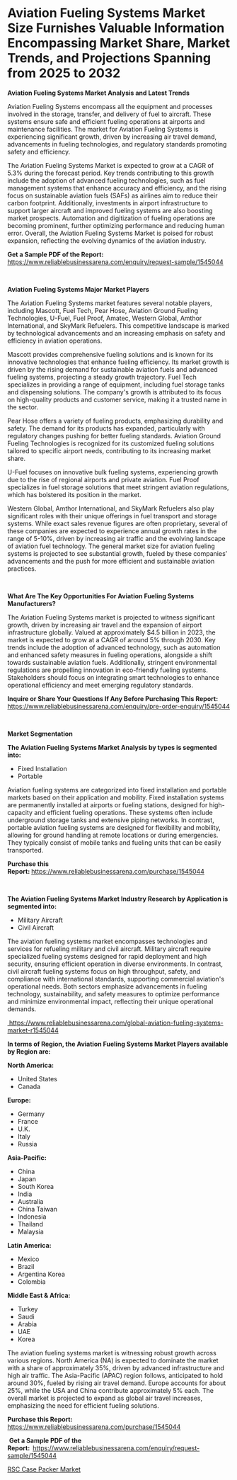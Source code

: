 <p><h1>Aviation Fueling Systems Market Size Furnishes Valuable Information Encompassing Market Share, Market Trends, and Projections Spanning from 2025 to 2032</h1></p><p><strong>Aviation Fueling Systems Market Analysis and Latest Trends</strong></p>
<p><p>Aviation Fueling Systems encompass all the equipment and processes involved in the storage, transfer, and delivery of fuel to aircraft. These systems ensure safe and efficient fueling operations at airports and maintenance facilities. The market for Aviation Fueling Systems is experiencing significant growth, driven by increasing air travel demand, advancements in fueling technologies, and regulatory standards promoting safety and efficiency.</p><p>The Aviation Fueling Systems Market is expected to grow at a CAGR of 5.3% during the forecast period. Key trends contributing to this growth include the adoption of advanced fueling technologies, such as fuel management systems that enhance accuracy and efficiency, and the rising focus on sustainable aviation fuels (SAFs) as airlines aim to reduce their carbon footprint. Additionally, investments in airport infrastructure to support larger aircraft and improved fueling systems are also boosting market prospects. Automation and digitization of fueling operations are becoming prominent, further optimizing performance and reducing human error. Overall, the Aviation Fueling Systems Market is poised for robust expansion, reflecting the evolving dynamics of the aviation industry.</p></p>
<p><strong>Get a Sample PDF of the Report:&nbsp;</strong> <a href="https://www.reliablebusinessarena.com/enquiry/request-sample/1545044?utm_campaign=2469&utm_medium=2&utm_source=Github&utm_content=ia&utm_term=17022025&utm_id=aviation-fueling-systems">https://www.reliablebusinessarena.com/enquiry/request-sample/1545044</a></p>
<p>&nbsp;</p>
<p><strong>Aviation Fueling Systems Major Market Players</strong></p>
<p><p>The Aviation Fueling Systems market features several notable players, including Mascott, Fuel Tech, Pear Hose, Aviation Ground Fueling Technologies, U-Fuel, Fuel Proof, Amatec, Western Global, Amthor International, and SkyMark Refuelers. This competitive landscape is marked by technological advancements and an increasing emphasis on safety and efficiency in aviation operations.</p><p>Mascott provides comprehensive fueling solutions and is known for its innovative technologies that enhance fueling efficiency. Its market growth is driven by the rising demand for sustainable aviation fuels and advanced fueling systems, projecting a steady growth trajectory. Fuel Tech specializes in providing a range of equipment, including fuel storage tanks and dispensing solutions. The company's growth is attributed to its focus on high-quality products and customer service, making it a trusted name in the sector.</p><p>Pear Hose offers a variety of fueling products, emphasizing durability and safety. The demand for its products has expanded, particularly with regulatory changes pushing for better fueling standards. Aviation Ground Fueling Technologies is recognized for its customized fueling solutions tailored to specific airport needs, contributing to its increasing market share.</p><p>U-Fuel focuses on innovative bulk fueling systems, experiencing growth due to the rise of regional airports and private aviation. Fuel Proof specializes in fuel storage solutions that meet stringent aviation regulations, which has bolstered its position in the market.</p><p>Western Global, Amthor International, and SkyMark Refuelers also play significant roles with their unique offerings in fuel transport and storage systems. While exact sales revenue figures are often proprietary, several of these companies are expected to experience annual growth rates in the range of 5-10%, driven by increasing air traffic and the evolving landscape of aviation fuel technology. The general market size for aviation fueling systems is projected to see substantial growth, fueled by these companies’ advancements and the push for more efficient and sustainable aviation practices.</p></p>
<p>&nbsp;</p>
<p><strong>What Are The Key Opportunities For Aviation Fueling Systems Manufacturers?</strong></p>
<p><p>The Aviation Fueling Systems market is projected to witness significant growth, driven by increasing air travel and the expansion of airport infrastructure globally. Valued at approximately $4.5 billion in 2023, the market is expected to grow at a CAGR of around 5% through 2030. Key trends include the adoption of advanced technology, such as automation and enhanced safety measures in fueling operations, alongside a shift towards sustainable aviation fuels. Additionally, stringent environmental regulations are propelling innovation in eco-friendly fueling systems. Stakeholders should focus on integrating smart technologies to enhance operational efficiency and meet emerging regulatory standards.</p></p>
<p><strong>Inquire or Share Your Questions If Any Before Purchasing This Report:</strong> <a href="https://www.reliablebusinessarena.com/enquiry/pre-order-enquiry/1545044?utm_campaign=2469&utm_medium=2&utm_source=Github&utm_content=ia&utm_term=17022025&utm_id=aviation-fueling-systems">https://www.reliablebusinessarena.com/enquiry/pre-order-enquiry/1545044</a></p>
<p>&nbsp;</p>
<p><strong>Market Segmentation</strong></p>
<p><strong>The Aviation Fueling Systems Market Analysis by types is segmented into:</strong></p>
<p><ul><li>Fixed Installation</li><li>Portable</li></ul></p>
<p><p>Aviation fueling systems are categorized into fixed installation and portable markets based on their application and mobility. Fixed installation systems are permanently installed at airports or fueling stations, designed for high-capacity and efficient fueling operations. These systems often include underground storage tanks and extensive piping networks. In contrast, portable aviation fueling systems are designed for flexibility and mobility, allowing for ground handling at remote locations or during emergencies. They typically consist of mobile tanks and fueling units that can be easily transported.</p></p>
<p><strong>Purchase this Report:&nbsp;</strong><a href="https://www.reliablebusinessarena.com/purchase/1545044?utm_campaign=2469&utm_medium=2&utm_source=Github&utm_content=ia&utm_term=17022025&utm_id=aviation-fueling-systems">https://www.reliablebusinessarena.com/purchase/1545044</a></p>
<p>&nbsp;</p>
<p><strong>The Aviation Fueling Systems Market Industry Research by Application is segmented into:</strong></p>
<p><ul><li>Military Aircraft</li><li>Civil Aircraft</li></ul></p>
<p><p>The aviation fueling systems market encompasses technologies and services for refueling military and civil aircraft. Military aircraft require specialized fueling systems designed for rapid deployment and high security, ensuring efficient operation in diverse environments. In contrast, civil aircraft fueling systems focus on high throughput, safety, and compliance with international standards, supporting commercial aviation's operational needs. Both sectors emphasize advancements in fueling technology, sustainability, and safety measures to optimize performance and minimize environmental impact, reflecting their unique operational demands.</p></p>
<p><a href="https://www.reliablebusinessarena.com/global-aviation-fueling-systems-market-r1545044?utm_campaign=2469&utm_medium=2&utm_source=Github&utm_content=ia&utm_term=17022025&utm_id=aviation-fueling-systems">&nbsp;https://www.reliablebusinessarena.com/global-aviation-fueling-systems-market-r1545044</a></p>
<p><strong>In terms of Region, the Aviation Fueling Systems Market Players available by Region are:</strong></p>
<p>
    <p> <strong> North America: </strong>
        <ul>
            <li>United States</li>
            <li>Canada</li>
        </ul>
        </p> 
    <p> <strong> Europe: </strong>
        <ul>
            <li>Germany</li>
            <li>France</li>
            <li>U.K.</li>
            <li>Italy</li>
            <li>Russia</li>
        </ul>
        </p> 
    <p> <strong> Asia-Pacific: </strong>
        <ul>
            <li>China</li>
            <li>Japan</li>
            <li>South Korea</li>
            <li>India</li>
            <li>Australia</li>
            <li>China Taiwan</li>
            <li>Indonesia</li>
            <li>Thailand</li>
            <li>Malaysia</li>
        </ul>
        </p> 
    <p> <strong> Latin America: </strong>
        <ul>
            <li>Mexico</li>
            <li>Brazil</li>
            <li>Argentina Korea</li>
            <li>Colombia</li>
        </ul>
        </p> 
    <p> <strong> Middle East & Africa: </strong>
        <ul>
            <li>Turkey</li>
            <li>Saudi</li>
            <li>Arabia</li>
            <li>UAE</li>
            <li>Korea</li>
        </ul>
    </p>
    </p>
<p><p>The aviation fueling systems market is witnessing robust growth across various regions. North America (NA) is expected to dominate the market with a share of approximately 35%, driven by advanced infrastructure and high air traffic. The Asia-Pacific (APAC) region follows, anticipated to hold around 30%, fueled by rising air travel demand. Europe accounts for about 25%, while the USA and China contribute approximately 5% each. The overall market is projected to expand as global air travel increases, emphasizing the need for efficient fueling solutions.</p></p>
<p><strong>Purchase this Report: </strong><a href="https://www.reliablebusinessarena.com/purchase/1545044?utm_campaign=2469&utm_medium=2&utm_source=Github&utm_content=ia&utm_term=17022025&utm_id=aviation-fueling-systems">https://www.reliablebusinessarena.com/purchase/1545044</a></p>
<p>&nbsp;<strong>Get a Sample PDF of the Report:&nbsp;&nbsp;</strong><a href="https://www.reliablebusinessarena.com/enquiry/request-sample/1545044?utm_campaign=2469&utm_medium=2&utm_source=Github&utm_content=ia&utm_term=17022025&utm_id=aviation-fueling-systems">https://www.reliablebusinessarena.com/enquiry/request-sample/1545044</a></p>
<p><strong></strong></p>
<p><p><a href="https://github.com/rabiumofer/Market-Research-Report-List-1/blob/main/rsc-case-packer-market.md?utm_campaign=2469&utm_medium=2&utm_source=Github&utm_content=ia&utm_term=17022025&utm_id=aviation-fueling-systems">RSC Case Packer Market</a></p></p>